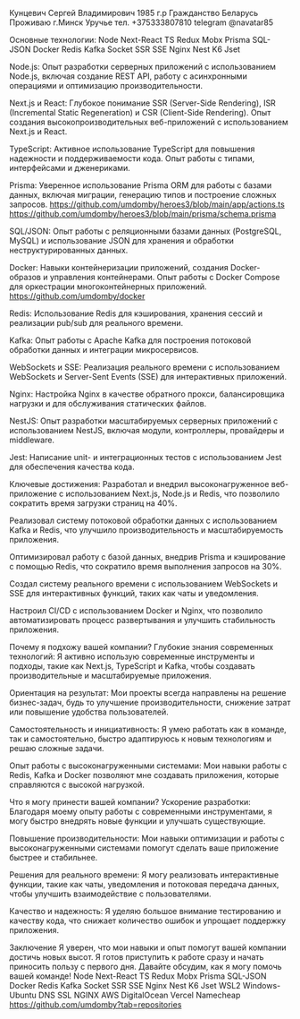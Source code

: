 Кунцевич Сергей Владимирович 1985 г.р
Гражданство Беларусь
Проживаю г.Минск Уручье
тел. +375333807810
telegram @navatar85


Основные технологии:
Node Next-React TS Redux Mobx Prisma SQL-JSON Docker Redis Kafka Socket SSR SSE Nginx Nest K6 Jset


Node.js: Опыт разработки серверных приложений с использованием Node.js, включая создание REST API, работу с асинхронными операциями и оптимизацию производительности.

Next.js и React: Глубокое понимание SSR (Server-Side Rendering), ISR (Incremental Static Regeneration) и CSR (Client-Side Rendering). Опыт создания высокопроизводительных веб-приложений с использованием Next.js и React.


TypeScript: Активное использование TypeScript для повышения надежности и поддерживаемости кода. Опыт работы с типами, интерфейсами и дженериками.

Prisma: Уверенное использование Prisma ORM для работы с базами данных, включая миграции, генерацию типов и построение сложных запросов.
https://github.com/umdomby/heroes3/blob/main/app/actions.ts
https://github.com/umdomby/heroes3/blob/main/prisma/schema.prisma

SQL/JSON: Опыт работы с реляционными базами данных (PostgreSQL, MySQL) и использование JSON для хранения и обработки неструктурированных данных.

Docker: Навыки контейнеризации приложений, создания Docker-образов и управления контейнерами. Опыт работы с Docker Compose для оркестрации многоконтейнерных приложений.
https://github.com/umdomby/docker

Redis: Использование Redis для кэширования, хранения сессий и реализации pub/sub для реального времени.

Kafka: Опыт работы с Apache Kafka для построения потоковой обработки данных и интеграции микросервисов.

WebSockets и SSE: Реализация реального времени с использованием WebSockets и Server-Sent Events (SSE) для интерактивных приложений.

Nginx: Настройка Nginx в качестве обратного прокси, балансировщика нагрузки и для обслуживания статических файлов.

NestJS: Опыт разработки масштабируемых серверных приложений с использованием NestJS, включая модули, контроллеры, провайдеры и middleware.

Jest: Написание unit- и интеграционных тестов с использованием Jest для обеспечения качества кода.

Ключевые достижения:
Разработал и внедрил высоконагруженное веб-приложение с использованием Next.js, Node.js и Redis, что позволило сократить время загрузки страниц на 40%.

Реализовал систему потоковой обработки данных с использованием Kafka и Redis, что улучшило производительность и масштабируемость приложения.

Оптимизировал работу с базой данных, внедрив Prisma и кэширование с помощью Redis, что сократило время выполнения запросов на 30%.

Создал систему реального времени с использованием WebSockets и SSE для интерактивных функций, таких как чаты и уведомления.

Настроил CI/CD с использованием Docker и Nginx, что позволило автоматизировать процесс развертывания и улучшить стабильность приложения.

Почему я подхожу вашей компании?
Глубокие знания современных технологий: Я активно использую современные инструменты и подходы, такие как Next.js, TypeScript и Kafka, чтобы создавать производительные и масштабируемые приложения.

Ориентация на результат: Мои проекты всегда направлены на решение бизнес-задач, будь то улучшение производительности, снижение затрат или повышение удобства пользователей.

Самостоятельность и инициативность: Я умею работать как в команде, так и самостоятельно, быстро адаптируюсь к новым технологиям и решаю сложные задачи.

Опыт работы с высоконагруженными системами: Мои навыки работы с Redis, Kafka и Docker позволяют мне создавать приложения, которые справляются с высокой нагрузкой.

Что я могу принести вашей компании?
Ускорение разработки: Благодаря моему опыту работы с современными инструментами, я могу быстро внедрять новые функции и улучшать существующие.

Повышение производительности: Мои навыки оптимизации и работы с высоконагруженными системами помогут сделать ваше приложение быстрее и стабильнее.

Решения для реального времени: Я могу реализовать интерактивные функции, такие как чаты, уведомления и потоковая передача данных, чтобы улучшить взаимодействие с пользователями.

Качество и надежность: Я уделяю большое внимание тестированию и качеству кода, что снижает количество ошибок и упрощает поддержку приложения.

Заключение
Я уверен, что мои навыки и опыт помогут вашей компании достичь новых высот. Я готов приступить к работе сразу и начать приносить пользу с первого дня. Давайте обсудим, как я могу помочь вашей команде!
Node Next-React TS Redux Mobx Prisma SQL-JSON Docker Redis Kafka Socket SSR SSE Nginx Nest K6 Jset
WSL2 Windows-Ubuntu DNS SSL NGINX AWS DigitalOcean Vercel Namecheap
https://github.com/umdomby?tab=repositories